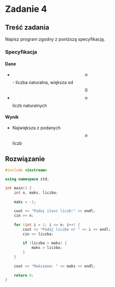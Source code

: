 # Zadanie 4

## Treść zadania

Napisz program zgodny z poniższą specyfikacją.

### Specyfikacja

#### Dane

* $$n$$ - liczba naturalna, większa od $$0$$ 
* $$n$$liczb naturalnych

#### Wynik

* Największa z podanych $$n$$ liczb

## Rozwiązanie

```cpp
#include <iostream>

using namespace std;

int main() {
    int n, maks, liczba;
    
    maks = -1;
    
    cout << "Podaj ilosc liczb:" << endl;
    cin >> n;
    
    for (int i = 1; i <= n; i++) {
        cout << "Podaj liczbe nr " << i << endl;
        cin >> liczba;
        
        if (liczba > maks) {
            maks = liczba;
        }
    }
    
    cout << "Maksimum: " << maks << endl;
    
    return 0;
}
```
